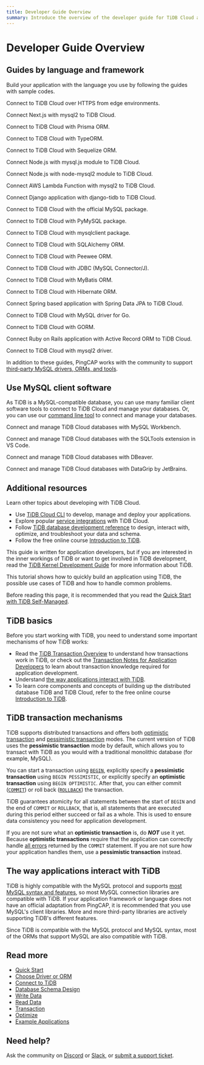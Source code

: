 ```yaml
---
title: Developer Guide Overview
summary: Introduce the overview of the developer guide for TiDB Cloud and TiDB Self-Managed.
---
```


# Developer Guide Overview

<CustomContent platform="tidb-cloud">

<IntroHero title="Learn TiDB Cloud basics" content="TiDB Cloud is the fully-managed service built on top of TiDB, which is highly compatible with the MySQL protocol and supports most MySQL syntax and features." videoTitle="TiDB Cloud in 3 minutes">
  <IntroHeroVideo src="https://www.youtube.com/embed/skCV9BEmjbo?autoplay=1" title="TiDB Cloud in 3 minutes" />
</IntroHero>

## Guides by language and framework

Build your application with the language you use by following the guides with sample codes.

<DevLangAccordion label="JavaScript" defaultExpanded>
<DevToolCard title="Serverless Driver (beta)" logo="tidb" docLink="/tidbcloud/serverless-driver" githubLink="https://github.com/tidbcloud/serverless-js">

Connect to TiDB Cloud over HTTPS from edge environments.

</DevToolCard>
<DevToolCard title="Next.js" logo="nextjs" docLink="/tidbcloud/dev-guide-sample-application-nextjs" githubLink="https://github.com/vercel/next.js">

Connect Next.js with mysql2 to TiDB Cloud.

</DevToolCard>
<DevToolCard title="Prisma" logo="prisma" docLink="/tidbcloud/dev-guide-sample-application-nodejs-prisma" githubLink="https://github.com/prisma/prisma">

Connect to TiDB Cloud with Prisma ORM.

</DevToolCard>
<DevToolCard title="TypeORM" logo="typeorm" docLink="/tidbcloud/dev-guide-sample-application-nodejs-typeorm" githubLink="https://github.com/typeorm/typeorm">

Connect to TiDB Cloud with TypeORM.

</DevToolCard>
<DevToolCard title="Sequelize" logo="sequelize" docLink="/tidbcloud/dev-guide-sample-application-nodejs-sequelize" githubLink="https://github.com/sequelize/sequelize">

Connect to TiDB Cloud with Sequelize ORM.

</DevToolCard>
<DevToolCard title="mysql.js" logo="mysql" docLink="/tidbcloud/dev-guide-sample-application-nodejs-mysqljs" githubLink="https://github.com/mysqljs/mysql">

Connect Node.js with mysql.js module to TiDB Cloud.

</DevToolCard>
<DevToolCard title="node-mysql2" logo="mysql" docLink="/tidbcloud/dev-guide-sample-application-nodejs-mysql2" githubLink="https://github.com/sidorares/node-mysql2">

Connect Node.js with node-mysql2 module to TiDB Cloud.

</DevToolCard>
<DevToolCard title="AWS Lambda" logo="aws-lambda" docLink="/tidbcloud/dev-guide-sample-application-aws-lambda" githubLink="https://github.com/sidorares/node-mysql2">

Connect AWS Lambda Function with mysql2 to TiDB Cloud.

</DevToolCard>
</DevLangAccordion>

<DevLangAccordion label="Python" defaultExpanded>
<DevToolCard title="Django" logo="django" docLink="/tidbcloud/dev-guide-sample-application-python-django" githubLink="https://github.com/pingcap/django-tidb">

Connect Django application with django-tidb to TiDB Cloud.

</DevToolCard>
<DevToolCard title="MySQL Connector/Python" logo="python" docLink="/tidbcloud/dev-guide-sample-application-python-mysql-connector" githubLink="https://github.com/mysql/mysql-connector-python">

Connect to TiDB Cloud with the official MySQL package.

</DevToolCard>
<DevToolCard title="PyMySQL" logo="python" docLink="/tidbcloud/dev-guide-sample-application-python-pymysql" githubLink="https://github.com/PyMySQL/PyMySQL">

Connect to TiDB Cloud with PyMySQL package.

</DevToolCard>
<DevToolCard title="mysqlclient" logo="python" docLink="/tidbcloud/dev-guide-sample-application-python-mysqlclient" githubLink="https://github.com/PyMySQL/mysqlclient">

Connect to TiDB Cloud with mysqlclient package.

</DevToolCard>
<DevToolCard title="SQLAlchemy" logo="sqlalchemy" docLink="/tidbcloud/dev-guide-sample-application-python-sqlalchemy" githubLink="https://github.com/sqlalchemy/sqlalchemy">

Connect to TiDB Cloud with SQLAlchemy ORM.

</DevToolCard>
<DevToolCard title="peewee" logo="peewee" docLink="/tidbcloud/dev-guide-sample-application-python-peewee" githubLink="https://github.com/coleifer/peewee">

Connect to TiDB Cloud with Peewee ORM.

</DevToolCard>
</DevLangAccordion>

<DevLangAccordion label="Java">
<DevToolCard title="JDBC" logo="java" docLink="/tidbcloud/dev-guide-sample-application-java-jdbc" githubLink="https://github.com/mysql/mysql-connector-j">

Connect to TiDB Cloud with JDBC (MySQL Connector/J).

</DevToolCard>
<DevToolCard title="MyBatis" logo="mybatis" docLink="/tidbcloud/dev-guide-sample-application-java-mybatis" githubLink="https://github.com/mybatis/mybatis-3">

Connect to TiDB Cloud with MyBatis ORM.

</DevToolCard>
<DevToolCard title="Hibernate" logo="hibernate" docLink="/tidbcloud/dev-guide-sample-application-java-hibernate" githubLink="https://github.com/hibernate/hibernate-orm">

Connect to TiDB Cloud with Hibernate ORM.

</DevToolCard>
<DevToolCard title="Spring Boot" logo="spring" docLink="/tidbcloud/dev-guide-sample-application-java-spring-boot" githubLink="https://github.com/spring-projects/spring-data-jpa">

Connect Spring based application with Spring Data JPA to TiDB Cloud.

</DevToolCard>
</DevLangAccordion>

<DevLangAccordion label="Go">
<DevToolCard title="Go-MySQL-Driver" logo="go" docLink="/tidbcloud/dev-guide-sample-application-golang-sql-driver" githubLink="https://github.com/go-sql-driver/mysql">

Connect to TiDB Cloud with MySQL driver for Go.

</DevToolCard>
<DevToolCard title="GORM" logo="gorm" docLink="/tidbcloud/dev-guide-sample-application-golang-gorm" githubLink="https://github.com/go-gorm/gorm">

Connect to TiDB Cloud with GORM.

</DevToolCard>
</DevLangAccordion>

<DevLangAccordion label="Ruby">
<DevToolCard title="Ruby on Rails" logo="rails" docLink="/tidbcloud/dev-guide-sample-application-ruby-rails" githubLink="https://github.com/rails/rails/tree/main/activerecord">

Connect Ruby on Rails application with Active Record ORM to TiDB Cloud.

</DevToolCard>
<DevToolCard title="mysql2" logo="ruby" docLink="/tidbcloud/dev-guide-sample-application-ruby-mysql2" githubLink="https://github.com/brianmario/mysql2">

Connect to TiDB Cloud with mysql2 driver.

</DevToolCard>
</DevLangAccordion>

In addition to these guides, PingCAP works with the community to support [third-party MySQL drivers, ORMs, and tools](/develop/dev-guide-third-party-support.md).

## Use MySQL client software

As TiDB is a MySQL-compatible database, you can use many familiar client software tools to connect to TiDB Cloud and manage your databases. Or, you can use our <a href="/tidbcloud/get-started-with-cli">command line tool</a> to connect and manage your databases.

<DevToolGroup>
<DevToolCard title="MySQL Workbench" logo="mysql-1" docLink="/tidbcloud/dev-guide-gui-mysql-workbench">

Connect and manage TiDB Cloud databases with MySQL Workbench.

</DevToolCard>
<DevToolCard title="Visual Studio Code" logo="vscode" docLink="/tidbcloud/dev-guide-gui-vscode-sqltools">

Connect and manage TiDB Cloud databases with the SQLTools extension in VS Code.

</DevToolCard>
<DevToolCard title="DBeaver" logo="dbeaver" docLink="/tidbcloud/dev-guide-gui-dbeaver">

Connect and manage TiDB Cloud databases with DBeaver.

</DevToolCard>
<DevToolCard title="DataGrip" logo="datagrip" docLink="/tidbcloud/dev-guide-gui-datagrip">

Connect and manage TiDB Cloud databases with DataGrip by JetBrains.

</DevToolCard>
</DevToolGroup>

## Additional resources

Learn other topics about developing with TiDB Cloud.

- Use <a href="/tidbcloud/get-started-with-cli">TiDB Cloud CLI</a> to develop, manage and deploy your applications.
- Explore popular <a href="/tidbcloud/integrate-tidbcloud-with-airbyte">service integrations</a> with TiDB Cloud.
- Follow [TiDB database development reference](/develop/dev-guide-schema-design-overview.md) to design, interact with, optimize, and troubleshoot your data and schema.
- Follow the free online course [Introduction to TiDB](https://eng.edu.pingcap.com/catalog/info/id:203/?utm_source=docs-dev-guide).

</CustomContent>

<CustomContent platform="tidb">

This guide is written for application developers, but if you are interested in the inner workings of TiDB or want to get involved in TiDB development, read the [TiDB Kernel Development Guide](https://pingcap.github.io/tidb-dev-guide/) for more information about TiDB.

This tutorial shows how to quickly build an application using TiDB, the possible use cases of TiDB and how to handle common problems.

Before reading this page, it is recommended that you read the [Quick Start with TiDB Self-Managed](https://docs.pingcap.com/tidb/v8.5/quick-start-with-tidb/).

## TiDB basics

Before you start working with TiDB, you need to understand some important mechanisms of how TiDB works:

- Read the [TiDB Transaction Overview](/transaction-overview.md) to understand how transactions work in TiDB, or check out the [Transaction Notes for Application Developers](/develop/dev-guide-transaction-overview.md) to learn about transaction knowledge required for application development.
- Understand [the way applications interact with TiDB](#the-way-applications-interact-with-tidb).
- To learn core components and concepts of building up the distributed database TiDB and TiDB Cloud, refer to the free online course [Introduction to TiDB](https://eng.edu.pingcap.com/catalog/info/id:203/?utm_source=docs-dev-guide).

## TiDB transaction mechanisms

TiDB supports distributed transactions and offers both [optimistic transaction](/optimistic-transaction.md) and [pessimistic transaction](/pessimistic-transaction.md) modes. The current version of TiDB uses the **pessimistic transaction** mode by default, which allows you to transact with TiDB as you would with a traditional monolithic database (for example, MySQL).

You can start a transaction using [`BEGIN`](/sql-statements/sql-statement-begin.md), explicitly specify a **pessimistic transaction** using `BEGIN PESSIMISTIC`, or explicitly specify an **optimistic transaction** using `BEGIN OPTIMISTIC`. After that, you can either commit ([`COMMIT`](/sql-statements/sql-statement-commit.md)) or roll back ([`ROLLBACK`](/sql-statements/sql-statement-rollback.md)) the transaction.

TiDB guarantees atomicity for all statements between the start of `BEGIN` and the end of `COMMIT` or `ROLLBACK`, that is, all statements that are executed during this period either succeed or fail as a whole. This is used to ensure data consistency you need for application development.

If you are not sure what an **optimistic transaction** is, do **_NOT_** use it yet. Because **optimistic transactions** require that the application can correctly handle [all errors](https://docs.pingcap.com/tidb/v8.5/error-codes/) returned by the `COMMIT` statement. If you are not sure how your application handles them, use a **pessimistic transaction** instead.

## The way applications interact with TiDB

TiDB is highly compatible with the MySQL protocol and supports [most MySQL syntax and features](/mysql-compatibility.md), so most MySQL connection libraries are compatible with TiDB. If your application framework or language does not have an official adaptation from PingCAP, it is recommended that you use MySQL's client libraries. More and more third-party libraries are actively supporting TiDB's different features.

Since TiDB is compatible with the MySQL protocol and MySQL syntax, most of the ORMs that support MySQL are also compatible with TiDB.

## Read more

- [Quick Start](/develop/dev-guide-build-cluster-in-cloud.md)
- [Choose Driver or ORM](/develop/dev-guide-choose-driver-or-orm.md)
- [Connect to TiDB](https://docs.pingcap.com/tidb/v8.5/dev-guide-connect-to-tidb/)
- [Database Schema Design](/develop/dev-guide-schema-design-overview.md)
- [Write Data](/develop/dev-guide-insert-data.md)
- [Read Data](/develop/dev-guide-get-data-from-single-table.md)
- [Transaction](/develop/dev-guide-transaction-overview.md)
- [Optimize](/develop/dev-guide-optimize-sql-overview.md)
- [Example Applications](/develop/dev-guide-sample-application-java-spring-boot.md)

## Need help?

Ask the community on [Discord](https://discord.gg/DQZ2dy3cuc?utm_source=doc) or [Slack](https://slack.tidb.io/invite?team=tidb-community&channel=everyone&ref=pingcap-docs), or [submit a support ticket](https://docs.pingcap.com/tidb/v8.5/support/).

</CustomContent>